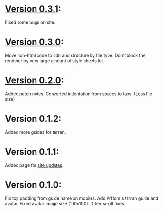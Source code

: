 # [Version 0.3.1](https://github.com/MadProbe/zerg-wars-guide/commit/738b7e144e26bad95ae526f725d33a1825203a63):
Fixed some bugs on site.

# [Version 0.3.0](https://github.com/MadProbe/zerg-wars-guide/commit/6162be2393cfb3001bf205ba1b3b8c24ccfd91a5):
Move non-html code to cdn and structure by file type.
Don't block the renderer by very large amount of style sheets lol.

# [Version 0.2.0](https://github.com/MadProbe/zerg-wars-guide/commit/d9b631de7fa9175adb4aced6b4b682fd6b4fcfff):
Added patch notes.
Converted indentation from spaces to tabs. (Less file size)

# Version 0.1.2:
Added more guides for terran.

# Version 0.1.1:
Added page for [site updates](https://madprobe.github.io/zerg-wars-guide/site-updates.html).

# Version 0.1.0:
Fix top padding from guide name on mobiles.
Add Arl1om's terran guide and avatar.
Fixed avatar image size (100x100).
Other small fixes.

